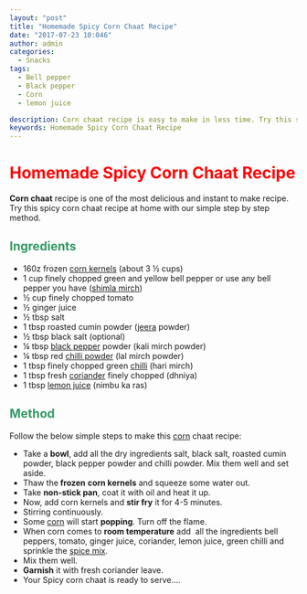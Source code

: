 ```yaml
---
layout: "post"
title: "Homemade Spicy Corn Chaat Recipe"
date: "2017-07-23 10:046"
author: admin
categories:
  - Snacks
tags:
  - Bell pepper
  - Black pepper
  - Corn
  - lemon juice

description: Corn chaat recipe is easy to make in less time. Try this spicy corn chaat recipe at home with our simple step by step method.
keywords: Homemade Spicy Corn Chaat Recipe
---
```

<h1><span style="color: #ff0000;"><strong>Homemade Spicy Corn Chaat Recipe</strong></span></h1>
<strong>Corn chaat</strong> recipe is one of the most delicious and instant to make recipe. Try this spicy corn chaat recipe at home with our simple step by step method.
<h2><span style="color: #339966;"><strong>Ingredients</strong></span></h2>
<ul>
 	<li><span style="font-weight: 400;">160z frozen <a class="zem_slink" title="Corn kernel" href="http://en.wikipedia.org/wiki/Corn_kernel" target="_blank" rel="wikipedia noopener">corn kernels</a> (about 3 ½ cups)</span></li>
 	<li><span style="font-weight: 400;">1 cup finely chopped green and yellow bell pepper or use any bell pepper you have (<a class="zem_slink" title="Bell pepper" href="http://en.wikipedia.org/wiki/Bell_pepper" target="_blank" rel="wikipedia noopener">shimla mirch</a>) </span></li>
 	<li><span style="font-weight: 400;">½ cup finely chopped tomato</span></li>
 	<li><span style="font-weight: 400;">½ ginger juice</span></li>
 	<li><span style="font-weight: 400;">½ tbsp salt</span></li>
 	<li><span style="font-weight: 400;">1 tbsp roasted cumin powder (<a class="zem_slink" title="Cumin" href="http://en.wikipedia.org/wiki/Cumin" target="_blank" rel="wikipedia noopener">jeera</a> powder)</span></li>
 	<li><span style="font-weight: 400;">½ tbsp black salt (optional)</span></li>
 	<li><span style="font-weight: 400;">¼ tbsp <a class="zem_slink" title="Black pepper" href="http://en.wikipedia.org/wiki/Black_pepper" target="_blank" rel="wikipedia noopener">black pepper</a> powder (kali mirch powder)</span></li>
 	<li><span style="font-weight: 400;">¼ tbsp red <a class="zem_slink" title="Chili powder" href="http://en.wikipedia.org/wiki/Chili_powder" target="_blank" rel="wikipedia noopener">chilli powder</a> (lal mirch powder)</span></li>
 	<li><span style="font-weight: 400;">1 tbsp finely chopped green <a class="zem_slink" title="Chili pepper" href="http://en.wikipedia.org/wiki/Chili_pepper" target="_blank" rel="wikipedia noopener">chilli</a> (hari mirch) </span></li>
 	<li><span style="font-weight: 400;">1 tbsp fresh <a class="zem_slink" title="Coriander" href="http://en.wikipedia.org/wiki/Coriander" target="_blank" rel="wikipedia noopener">coriander</a> finely chopped (dhniya)</span></li>
 	<li><span style="font-weight: 400;">1 tbsp <a class="zem_slink" title="Lemon" href="http://en.wikipedia.org/wiki/Lemon" target="_blank" rel="wikipedia noopener">lemon juice</a> (nimbu ka ras)</span></li>
</ul>
<h2><span style="color: #339966;"><strong>Method</strong></span></h2>
Follow the below simple steps to make this <a href="https://cookingteach.com/homemade-corn-with-basil-tikki/">corn</a> chaat recipe:
<script async src="//pagead2.googlesyndication.com/pagead/js/adsbygoogle.js"></script>
<!-- post -->
<ins class="adsbygoogle" style="display: block;" data-ad-client="ca-pub-8391089480493038" data-ad-slot="4079886109" data-ad-format="auto"></ins>
<script>
(adsbygoogle = window.adsbygoogle || []).push({});
</script>
<ul>
 	<li><span style="font-weight: 400;">Take a <strong>bowl</strong>, add all the dry ingredients salt, black salt, roasted cumin powder, black pepper powder and chilli powder. Mix them well and set aside.</span></li>
 	<li><span style="font-weight: 400;">Thaw the<strong> frozen</strong> <strong>corn kernels</strong> and squeeze some water out.</span></li>
 	<li><span style="font-weight: 400;">Take <strong>non-stick pan</strong>, coat it with oil and heat it up.</span></li>
 	<li><span style="font-weight: 400;">Now, add corn kernels and <strong>stir fry</strong> it for 4-5 minutes.</span></li>
 	<li><span style="font-weight: 400;">Stirring continuously.</span></li>
 	<li><span style="font-weight: 400;">Some <a class="zem_slink" title="Maize" href="http://en.wikipedia.org/wiki/Maize" target="_blank" rel="wikipedia noopener">corn</a> will start <strong>popping</strong>. Turn off the flame.</span></li>
 	<li><span style="font-weight: 400;">When corn comes to <strong>room temperature</strong> add  all the ingredients bell peppers, tomato, ginger juice, coriander, lemon juice, green chilli and sprinkle the <a class="zem_slink" title="Spice mix" href="http://en.wikipedia.org/wiki/Spice_mix" target="_blank" rel="wikipedia noopener">spice mix</a>.</span></li>
 	<li><span style="font-weight: 400;">Mix them well.</span></li>
 	<li><span style="font-weight: 400;"><strong>Garnish</strong> it with fresh coriander leave.</span></li>
 	<li><span style="font-weight: 400;">Your Spicy corn chaat is ready to serve….</span></li>
</ul>